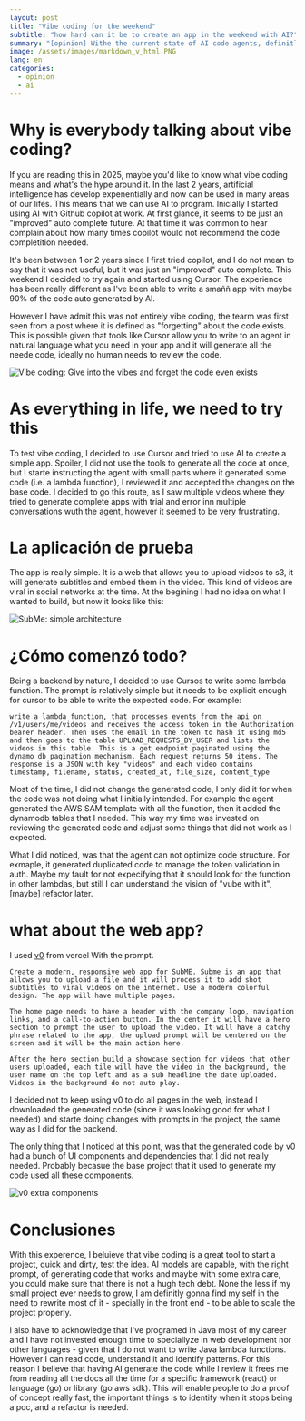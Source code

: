 ```yaml
---
layout: post
title: "Vibe coding for the weekend"
subtitle: "how hard can it be to create an app in the weekend with AI?"
summary: "[opinion] Withe the current state of AI code agents, definitly creating a POC app can be done in a very short time. However the trade off is that in the future you might need to refactor all that code. The goal now will be to find the balance point where your project stops being a POC and needs a refactor."
image: /assets/images/markdown_v_html.PNG
lang: en
categories:
  - opinion
  - ai
---
```


# Why is everybody talking about vibe coding?
If you are reading this in 2025, maybe you'd like to know what vibe coding means and what's the hype around it. In the last 2 years, artificial intelligence has develop expenentially and now can be used in many areas of our lifes. This means that we can use AI to program. Inicially I started using AI with Github copilot at work. At first glance, it seems to be just an "improved" auto complete future. At that time it was common to hear complain about how many times copilot would not recommend the code completition needed.

It's been between 1 or 2 years since I first tried copilot, and I do not mean to say that it was not useful, but it was just an "improved" auto complete. This weekend I decided to try again and started using Cursor. The experience has been really different as I've been able to write a smaññ app with maybe 90% of the code auto generated by AI.

However I have admit this was not entirely vibe coding, the tearm was first seen from a post where it is defined as "forgetting" about the code exists. This is possible given that tools like Cursor allow you to write to an agent in natural language what you need in your app and it will generate all the neede code, ideally no human needs to review the code.

![Vibe coding: Give into the vibes and forget the code even exists](/assets/images/2025-04-20/vibe_coding_post.png)

# As everything in life, we need to try this
To test vibe coding, I decided to use Cursor and tried to use AI to create a simple app. Spoiler, I did not use the tools to generate all the code at once, but I starte instructing the agent with small parts where it generated some code (i.e. a lambda function), I reviewed it and accepted the changes on the base code. I decided to go this route, as I saw multiple videos where they tried to generate complete apps with trial and error inn multiple conversations wuth the agent, however it seemed to be very frustrating.

# La aplicación de prueba
The app is really simple. It is a web that allows you to upload videos to s3, it will generate subtitles and embed them in the video. This kind of videos are viral in social networks at the time. At the begining I had no idea on what I wanted to build, but now it looks like this:

![SubMe: simple architecture](/assets/images/2025-04-20/subme_simple_architecture.png)

# ¿Cómo comenzó todo?
Being a backend by nature, I decided to use Cursos to write some lambda function. The prompt is relatively simple but it needs to be explicit enough for cursor to be able to write the expected code. For example:

    write a lambda function, that processes events from the api on /v1/users/me/videos and receives the access token in the Authorization bearer header. Then uses the email in the token to hash it using md5 and then goes to the table UPLOAD_REQUESTS_BY_USER and lists the videos in this table. This is a get endpoint paginated using the dynamo db pagination mechanism. Each request returns 50 items. The response is a JSON with key "videos" and each video contains timestamp, filename, status, created_at, file_size, content_type

Most of the time, I did not change the generated code, I only did it for when the code was not doing what I initially intended. For example the agent generated the AWS SAM template with all the function, then it added the dynamodb tables that I needed. This way my time was invested on reviewing the generated code and adjust some things that did not work as I expected.

What I did noticed, was that the agent can not optimize code structure. For exmaple, it generated duplicated code to manage the token validation in auth. Maybe my fault for not expecifying that it should look for the function in other lambdas, but still I can understand the vision of "vube with it", \[maybe\] refactor later.

# what about the web app?
I used [v0](https://v0.dev/) from vercel With the prompt.


    Create a modern, responsive web app for SubME. Subme is an app that allows you to upload a file and it will process it to add shot subtitles to viral videos on the internet. Use a modern colorful design. The app will have multiple pages.

    The home page needs to have a header with the company logo, navigation links, and a call-to-action button. In the center it will have a hero section to prompt the user to upload the video. It will have a catchy phrase related to the app, the upload prompt will be centered on the screen and it will be the main action here.

    After the hero section build a showcase section for videos that other users uploaded, each tile will have the video in the background, the user name on the top left and as a sub headline the date uploaded. Videos in the background do not auto play.

I decided not to keep using v0 to do all pages in the web, instead I downloaded the generated code (since it was looking good for what I needed) and starte doing changes with prompts in the project, the same way as I did for the backend.

The only thing that I noticed at this point, was that the generated code by v0 had a bunch of UI components and dependencies that I did not really needed. Probably becasue the base project that it used to generate my code used all these components.

![v0 extra components](/assets/images/2025-04-20/v0_extra_components.png)

# Conclusiones
With this experence, I beluieve that vibe coding is a great tool to start a project, quick and dirty, test the idea. AI models are capable, with the right prompt, of generating code that works and maybe with some extra care, you could make sure that there is not a hugh tech debt. None the less if my small project ever needs to grow, I am definitly gonna find my self in the need to rewrite most of it - specially in the front end - to be able to scale the project properly.

I also have to acknowledge that I've programed in Java most of my career and I have not invested enough time to speciallyze in web development nor other languages - given that I do not want to write Java lambda functions. However I can read code, understand it and identify patterns. For this reason I believe that having AI generate the code while I review it frees me from reading all the docs all the time for a specific framework (react) or language (go) or library (go aws sdk). This will enable people to do a proof of concept really fast, the important things is to identify when it stops being a poc, and a refactor is needed.